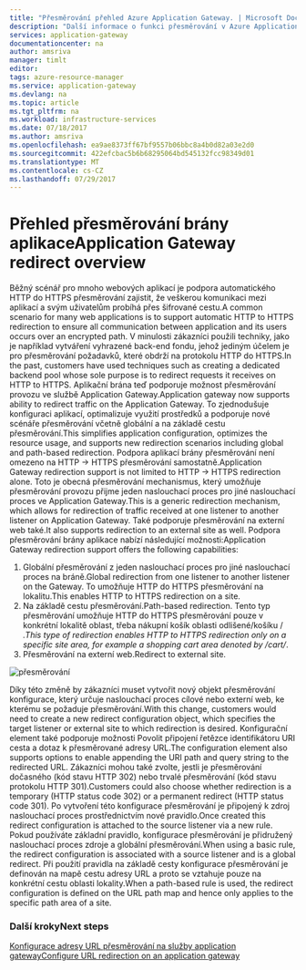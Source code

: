 ```yaml
---
title: "Přesměrování přehled Azure Application Gateway. | Microsoft Docs"
description: "Další informace o funkci přesměrování v Azure Application Gateway"
services: application-gateway
documentationcenter: na
author: amsriva
manager: timlt
editor: 
tags: azure-resource-manager
ms.service: application-gateway
ms.devlang: na
ms.topic: article
ms.tgt_pltfrm: na
ms.workload: infrastructure-services
ms.date: 07/18/2017
ms.author: amsriva
ms.openlocfilehash: ea9ae8373ff67bf9557b06bbc8a4b0d82a03e2d0
ms.sourcegitcommit: 422efcbac5b6b68295064bd545132fcc98349d01
ms.translationtype: MT
ms.contentlocale: cs-CZ
ms.lasthandoff: 07/29/2017
---
```

# <a name="application-gateway-redirect-overview"></a><span data-ttu-id="10a7c-103">Přehled přesměrování brány aplikace</span><span class="sxs-lookup"><span data-stu-id="10a7c-103">Application Gateway redirect overview</span></span>

<span data-ttu-id="10a7c-104">Běžný scénář pro mnoho webových aplikací je podpora automatického HTTP do HTTPS přesměrování zajistit, že veškerou komunikaci mezi aplikací a svým uživatelům probíhá přes šifrované cestu.</span><span class="sxs-lookup"><span data-stu-id="10a7c-104">A common scenario for many web applications is to support automatic HTTP to HTTPS redirection to ensure all communication between application and its users occurs over an encrypted path.</span></span> <span data-ttu-id="10a7c-105">V minulosti zákazníci použili techniky, jako je například vytváření vyhrazené back-end fondu, jehož jediným účelem je pro přesměrování požadavků, které obdrží na protokolu HTTP do HTTPS.</span><span class="sxs-lookup"><span data-stu-id="10a7c-105">In the past, customers have used techniques such as creating a dedicated backend pool whose sole purpose is to redirect requests it receives on HTTP to HTTPS.</span></span>  <span data-ttu-id="10a7c-106">Aplikační brána teď podporuje možnost přesměrování provozu ve službě Application Gateway.</span><span class="sxs-lookup"><span data-stu-id="10a7c-106">Application gateway now supports ability to redirect traffic on the Application Gateway.</span></span> <span data-ttu-id="10a7c-107">To zjednodušuje konfiguraci aplikací, optimalizuje využití prostředků a podporuje nové scénáře přesměrování včetně globální a na základě cestu přesměrování.</span><span class="sxs-lookup"><span data-stu-id="10a7c-107">This simplifies application configuration, optimizes the resource usage, and supports new redirection scenarios including global and path-based redirection.</span></span> <span data-ttu-id="10a7c-108">Podpora aplikací brány přesměrování není omezeno na HTTP -> HTTPS přesměrování samostatně.</span><span class="sxs-lookup"><span data-stu-id="10a7c-108">Application Gateway redirection support is not limited to HTTP -> HTTPS redirection alone.</span></span> <span data-ttu-id="10a7c-109">Toto je obecná přesměrování mechanismus, který umožňuje přesměrování provozu přijme jeden naslouchací proces pro jiné naslouchací proces ve Application Gateway.</span><span class="sxs-lookup"><span data-stu-id="10a7c-109">This is a generic redirection mechanism, which allows for redirection of traffic received at one listener to another listener on Application Gateway.</span></span> <span data-ttu-id="10a7c-110">Také podporuje přesměrování na externí web také.</span><span class="sxs-lookup"><span data-stu-id="10a7c-110">It also supports redirection to an external site as well.</span></span> <span data-ttu-id="10a7c-111">Podpora přesměrování brány aplikace nabízí následující možnosti:</span><span class="sxs-lookup"><span data-stu-id="10a7c-111">Application Gateway redirection support offers the following capabilities:</span></span>

1. <span data-ttu-id="10a7c-112">Globální přesměrování z jeden naslouchací proces pro jiné naslouchací proces na bráně.</span><span class="sxs-lookup"><span data-stu-id="10a7c-112">Global redirection from one listener to another listener on the Gateway.</span></span> <span data-ttu-id="10a7c-113">To umožňuje HTTP do HTTPS přesměrování na lokalitu.</span><span class="sxs-lookup"><span data-stu-id="10a7c-113">This enables HTTP to HTTPS redirection on a site.</span></span>
2. <span data-ttu-id="10a7c-114">Na základě cestu přesměrování.</span><span class="sxs-lookup"><span data-stu-id="10a7c-114">Path-based redirection.</span></span> <span data-ttu-id="10a7c-115">Tento typ přesměrování umožňuje HTTP do HTTPS přesměrování pouze v konkrétní lokalitě oblast, třeba nákupní košík oblasti odlišené/košíku / *.</span><span class="sxs-lookup"><span data-stu-id="10a7c-115">This type of redirection enables HTTP to HTTPS redirection only on a specific site area, for example a shopping cart area denoted by /cart/*.</span></span>
3. <span data-ttu-id="10a7c-116">Přesměrování na externí web.</span><span class="sxs-lookup"><span data-stu-id="10a7c-116">Redirect to external site.</span></span>

![přesměrování](./media/application-gateway-redirect-overview/redirect.png)

<span data-ttu-id="10a7c-118">Díky této změně by zákazníci muset vytvořit nový objekt přesměrování konfigurace, který určuje naslouchací proces cílové nebo externí web, ke kterému se požaduje přesměrování.</span><span class="sxs-lookup"><span data-stu-id="10a7c-118">With this change, customers would need to create a new redirect configuration object, which specifies the target listener or external site to which redirection is desired.</span></span> <span data-ttu-id="10a7c-119">Konfigurační element také podporuje možnosti Povolit připojení řetězce identifikátoru URI cesta a dotaz k přesměrované adresy URL.</span><span class="sxs-lookup"><span data-stu-id="10a7c-119">The configuration element also supports options to enable appending the URI path and query string to the redirected URL.</span></span> <span data-ttu-id="10a7c-120">Zákazníci mohou také zvolte, jestli je přesměrování dočasného (kód stavu HTTP 302) nebo trvalé přesměrování (kód stavu protokolu HTTP 301).</span><span class="sxs-lookup"><span data-stu-id="10a7c-120">Customers could also choose whether redirection is a temporary (HTTP status code 302) or a permanent redirect (HTTP status code 301).</span></span> <span data-ttu-id="10a7c-121">Po vytvoření této konfigurace přesměrování je připojený k zdroj naslouchací proces prostřednictvím nové pravidlo.</span><span class="sxs-lookup"><span data-stu-id="10a7c-121">Once created this redirect configuration is attached to the source listener via a new rule.</span></span> <span data-ttu-id="10a7c-122">Pokud používáte základní pravidlo, konfigurace přesměrování je přidružený naslouchací proces zdroje a globální přesměrování.</span><span class="sxs-lookup"><span data-stu-id="10a7c-122">When using a basic rule, the redirect configuration is associated with a source listener and is a global redirect.</span></span> <span data-ttu-id="10a7c-123">Při použití pravidla na základě cesty konfigurace přesměrování je definován na mapě cestu adresy URL a proto se vztahuje pouze na konkrétní cestu oblasti lokality.</span><span class="sxs-lookup"><span data-stu-id="10a7c-123">When a path-based rule is used, the redirect configuration is defined on the URL path map and hence only applies to the specific path area of a site.</span></span>

### <a name="next-steps"></a><span data-ttu-id="10a7c-124">Další kroky</span><span class="sxs-lookup"><span data-stu-id="10a7c-124">Next steps</span></span>

[<span data-ttu-id="10a7c-125">Konfigurace adresy URL přesměrování na služby application gateway</span><span class="sxs-lookup"><span data-stu-id="10a7c-125">Configure URL redirection on an application gateway</span></span>](application-gateway-configure-redirect-powershell.md)
